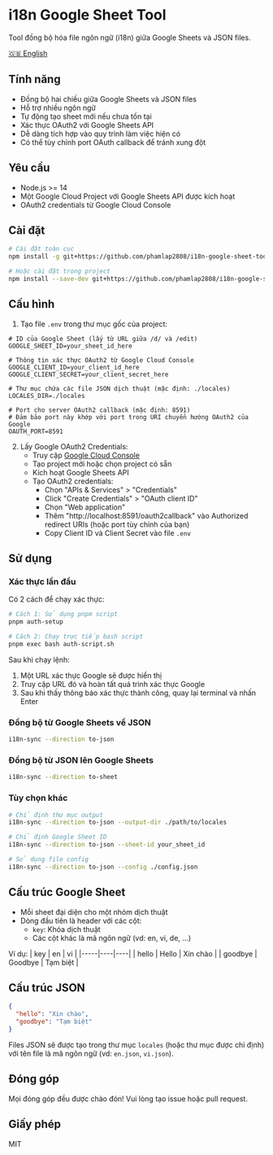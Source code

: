 # i18n Google Sheet Tool

Tool đồng bộ hóa file ngôn ngữ (i18n) giữa Google Sheets và JSON files.

[🇬🇧 English](README.md)

## Tính năng

- Đồng bộ hai chiều giữa Google Sheets và JSON files
- Hỗ trợ nhiều ngôn ngữ
- Tự động tạo sheet mới nếu chưa tồn tại
- Xác thực OAuth2 với Google Sheets API
- Dễ dàng tích hợp vào quy trình làm việc hiện có
- Có thể tùy chỉnh port OAuth callback để tránh xung đột

## Yêu cầu

- Node.js >= 14
- Một Google Cloud Project với Google Sheets API được kích hoạt
- OAuth2 credentials từ Google Cloud Console

## Cài đặt

```bash
# Cài đặt toàn cục
npm install -g git+https://github.com/phamlap2808/i18n-google-sheet-tool.git

# Hoặc cài đặt trong project
npm install --save-dev git+https://github.com/phamlap2808/i18n-google-sheet-tool.git
```

## Cấu hình

1. Tạo file `.env` trong thư mục gốc của project:

```env
# ID của Google Sheet (lấy từ URL giữa /d/ và /edit)
GOOGLE_SHEET_ID=your_sheet_id_here

# Thông tin xác thực OAuth2 từ Google Cloud Console
GOOGLE_CLIENT_ID=your_client_id_here
GOOGLE_CLIENT_SECRET=your_client_secret_here

# Thư mục chứa các file JSON dịch thuật (mặc định: ./locales)
LOCALES_DIR=./locales

# Port cho server OAuth2 callback (mặc định: 8591)
# Đảm bảo port này khớp với port trong URI chuyển hướng OAuth2 của Google
OAUTH_PORT=8591
```

2. Lấy Google OAuth2 Credentials:
   - Truy cập [Google Cloud Console](https://console.cloud.google.com)
   - Tạo project mới hoặc chọn project có sẵn
   - Kích hoạt Google Sheets API
   - Tạo OAuth2 credentials:
     - Chọn "APIs & Services" > "Credentials"
     - Click "Create Credentials" > "OAuth client ID"
     - Chọn "Web application"
     - Thêm "http://localhost:8591/oauth2callback" vào Authorized redirect URIs (hoặc port tùy chỉnh của bạn)
     - Copy Client ID và Client Secret vào file `.env`

## Sử dụng

### Xác thực lần đầu

Có 2 cách để chạy xác thực:

```bash
# Cách 1: Sử dụng pnpm script
pnpm auth-setup

# Cách 2: Chạy trực tiếp bash script
pnpm exec bash auth-script.sh
```

Sau khi chạy lệnh:
1. Một URL xác thực Google sẽ được hiển thị
2. Truy cập URL đó và hoàn tất quá trình xác thực Google
3. Sau khi thấy thông báo xác thực thành công, quay lại terminal và nhấn Enter

### Đồng bộ từ Google Sheets về JSON

```bash
i18n-sync --direction to-json
```

### Đồng bộ từ JSON lên Google Sheets

```bash
i18n-sync --direction to-sheet
```

### Tùy chọn khác

```bash
# Chỉ định thư mục output
i18n-sync --direction to-json --output-dir ./path/to/locales

# Chỉ định Google Sheet ID
i18n-sync --direction to-json --sheet-id your_sheet_id

# Sử dụng file config
i18n-sync --direction to-json --config ./config.json
```

## Cấu trúc Google Sheet

- Mỗi sheet đại diện cho một nhóm dịch thuật
- Dòng đầu tiên là header với các cột:
  - `key`: Khóa dịch thuật
  - Các cột khác là mã ngôn ngữ (vd: en, vi, de, ...)

Ví dụ:
| key | en | vi |
|-----|----|----|
| hello | Hello | Xin chào |
| goodbye | Goodbye | Tạm biệt |

## Cấu trúc JSON

```json
{
  "hello": "Xin chào",
  "goodbye": "Tạm biệt"
}
```

Files JSON sẽ được tạo trong thư mục `locales` (hoặc thư mục được chỉ định) với tên file là mã ngôn ngữ (vd: `en.json`, `vi.json`).

## Đóng góp

Mọi đóng góp đều được chào đón! Vui lòng tạo issue hoặc pull request.

## Giấy phép

MIT 